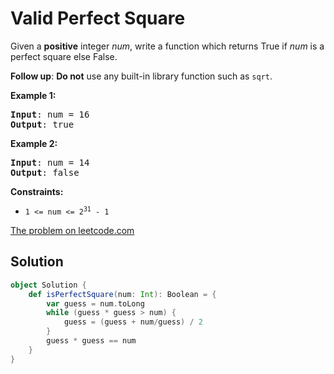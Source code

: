 # Valid Perfect Square

Given a **positive** integer _num_, write a function which returns True if
_num_ is a perfect square else False.

**Follow up**: **Do not** use any built-in library function such as `sqrt`.

**Example 1:**
<pre>
<b>Input</b>: num = 16
<b>Output</b>: true
</pre>

**Example 2:**
<pre>
<b>Input</b>: num = 14
<b>Output</b>: false
</pre>

**Constraints:**

* <code>1 <= num <= 2<sup>31</sup> - 1</code>

[The problem on leetcode.com](https://leetcode.com/problems/valid-perfect-square/)

## Solution

```scala
object Solution {
    def isPerfectSquare(num: Int): Boolean = {
        var guess = num.toLong
        while (guess * guess > num) {
            guess = (guess + num/guess) / 2
        }
        guess * guess == num
    }
}
```
